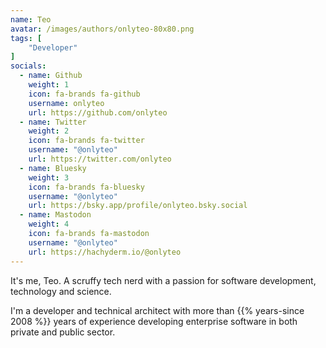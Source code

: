 ```yaml
---
name: Teo
avatar: /images/authors/onlyteo-80x80.png
tags: [
    "Developer"
]
socials:
  - name: Github
    weight: 1
    icon: fa-brands fa-github
    username: onlyteo
    url: https://github.com/onlyteo
  - name: Twitter
    weight: 2
    icon: fa-brands fa-twitter
    username: "@onlyteo"
    url: https://twitter.com/onlyteo
  - name: Bluesky
    weight: 3
    icon: fa-brands fa-bluesky
    username: "@onlyteo"
    url: https://bsky.app/profile/onlyteo.bsky.social
  - name: Mastodon
    weight: 4
    icon: fa-brands fa-mastodon
    username: "@onlyteo"
    url: https://hachyderm.io/@onlyteo
---
```


It's me, Teo. A scruffy tech nerd with a passion for software development, technology and science.

I'm a developer and technical architect with more than {{% years-since 2008 %}} years of experience developing enterprise software in both private and public sector.
